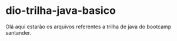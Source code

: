 # dio-trilha-java-basico
Olá aqui estarão os arquivos referentes a trilha de java do bootcamp santander.
